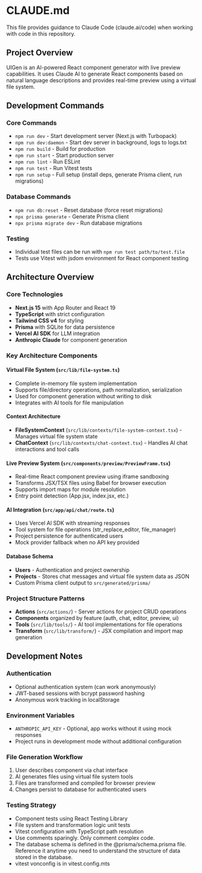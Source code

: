 # CLAUDE.md

This file provides guidance to Claude Code (claude.ai/code) when working with code in this repository.

## Project Overview

UIGen is an AI-powered React component generator with live preview capabilities. It uses Claude AI to generate React components based on natural language descriptions and provides real-time preview using a virtual file system.

## Development Commands

### Core Commands
- `npm run dev` - Start development server (Next.js with Turbopack)
- `npm run dev:daemon` - Start dev server in background, logs to logs.txt
- `npm run build` - Build for production
- `npm run start` - Start production server
- `npm run lint` - Run ESLint
- `npm run test` - Run Vitest tests
- `npm run setup` - Full setup (install deps, generate Prisma client, run migrations)

### Database Commands
- `npm run db:reset` - Reset database (force reset migrations)
- `npx prisma generate` - Generate Prisma client
- `npx prisma migrate dev` - Run database migrations

### Testing
- Individual test files can be run with `npm run test path/to/test.file`
- Tests use Vitest with jsdom environment for React component testing

## Architecture Overview

### Core Technologies
- **Next.js 15** with App Router and React 19
- **TypeScript** with strict configuration
- **Tailwind CSS v4** for styling
- **Prisma** with SQLite for data persistence
- **Vercel AI SDK** for LLM integration
- **Anthropic Claude** for component generation

### Key Architecture Components

#### Virtual File System (`src/lib/file-system.ts`)
- Complete in-memory file system implementation
- Supports file/directory operations, path normalization, serialization
- Used for component generation without writing to disk
- Integrates with AI tools for file manipulation

#### Context Architecture
- **FileSystemContext** (`src/lib/contexts/file-system-context.tsx`) - Manages virtual file system state
- **ChatContext** (`src/lib/contexts/chat-context.tsx`) - Handles AI chat interactions and tool calls

#### Live Preview System (`src/components/preview/PreviewFrame.tsx`)
- Real-time React component preview using iframe sandboxing
- Transforms JSX/TSX files using Babel for browser execution
- Supports import maps for module resolution
- Entry point detection (App.jsx, index.jsx, etc.)

#### AI Integration (`src/app/api/chat/route.ts`)
- Uses Vercel AI SDK with streaming responses
- Tool system for file operations (str_replace_editor, file_manager)
- Project persistence for authenticated users
- Mock provider fallback when no API key provided

#### Database Schema
- **Users** - Authentication and project ownership
- **Projects** - Stores chat messages and virtual file system data as JSON
- Custom Prisma client output to `src/generated/prisma/`

### Project Structure Patterns
- **Actions** (`src/actions/`) - Server actions for project CRUD operations
- **Components** organized by feature (auth, chat, editor, preview, ui)
- **Tools** (`src/lib/tools/`) - AI tool implementations for file operations
- **Transform** (`src/lib/transform/`) - JSX compilation and import map generation

## Development Notes

### Authentication
- Optional authentication system (can work anonymously)
- JWT-based sessions with bcrypt password hashing
- Anonymous work tracking in localStorage

### Environment Variables
- `ANTHROPIC_API_KEY` - Optional, app works without it using mock responses
- Project runs in development mode without additional configuration

### File Generation Workflow
1. User describes component via chat interface
2. AI generates files using virtual file system tools
3. Files are transformed and compiled for browser preview
4. Changes persist to database for authenticated users

### Testing Strategy
- Component tests using React Testing Library
- File system and transformation logic unit tests
- Vitest configuration with TypeScript path resolution
- Use comments sparingly. Only comment complex code.
- The database schema is defined in the @prisma/schema.prisma file. Reference it anytime you need to understand the structure of data stored in the database.
- vitest vonconfig is in vitest.config.mts